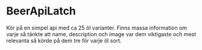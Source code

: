 # BeerApiLatch

Kör på en simpel api med ca 25 öl varianter. Finns massa information om varje så tänkte att name, description och image var dem viktigaste och mest relevanta så körde på dem tre för varje öl sort. 

